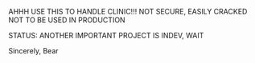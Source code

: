 AHHH USE THIS TO HANDLE CLINIC!!! 
NOT SECURE, EASILY CRACKED
NOT TO BE USED IN PRODUCTION

STATUS: ANOTHER IMPORTANT PROJECT IS INDEV, WAIT

Sincerely,
Bear
